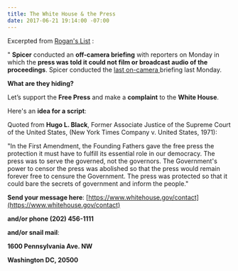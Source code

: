 ```yaml
---
title: The White House & the Press
date: 2017-06-21 19:14:00 -07:00
---
```


Excerpted from [Rogan's List](http://roganslist.blogspot.com/) :

" **Spicer** conducted an **off-camera briefing** with reporters on Monday in which the **press was told it could not film or broadcast audio of the proceedings**. Spicer conducted the [last on-camera ](http://thehill.com/homenews/administration/338457-white-house-reporters-fume-over-off-camera-briefings)briefing last Monday. 

**What are they hiding?** 

Let’s support the **Free Press** and make a **complaint** to the **White House**. 

Here's an **idea for a script**:

Quoted from **Hugo L. Black**, Former Associate Justice of the Supreme Court of the United States, (New York Times Company v. United States, 1971):

"In the First Amendment, the Founding Fathers gave the free press the protection it must have to fulfill its essential role in our democracy. The press was to serve the governed, not the governors. The Government's power to censor the press was abolished so that the press would remain forever free to censure the Government. The press was protected so that it could bare the secrets of government and inform the people."


**Send your message here**: [https://www.whitehouse.gov/contact](https://www.whitehouse.gov/contact) 

**and/or phone (202) 456-1111**

**and/or snail mail**: 

**1600 Pennsylvania Ave. NW** 

**Washington DC, 20500**